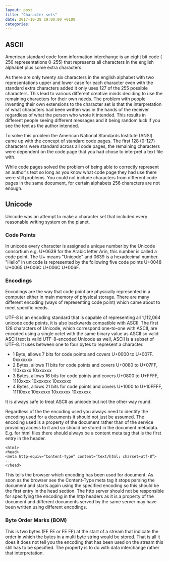 ```yaml
---
layout: post
title: "Character sets"
date: 2017-10-28 19:00:00 +0100
categories:
---
```

## ASCII

American standard code form information interchange is an eight bit code ( 256 representations 0-255) that represents all characters in the english alphabet plus some extra characters.  

As there are only twenty six characters in the english alphabet with two representations upper and lower case for each character even with the standard extra characters added it only uses 127 of the 255 possible characters. This lead to various different creative minds deciding to use the remaining characters for their own needs. The problem with people inventing their own extensions to the character set is that the interpretation of what characters had been written was in the hands of the receiver regardless of what the person who wrote it intended.  This results in different people seeing different messages and it being random luck if you see the text as the author intended.

To solve this problem the American National Standards Institute (ANSI) came up with the concept of standard code pages.  The first 128 (0-127) characters were standard across all code pages, the remaining characters were dependent on the code page that you had chose to interpret a text file with.

While code pages solved the problem of being able to correctly represent an author's text so long as you know what code page they had use there were still problems.  You could not include characters from different code pages in the same document, for certain alphabets 256 characters are not enough.


## Unicode

Unicode was an attempt to make a character set that included every reasonable writing system on the planet.  

### Code Points

In unicode every character is assigned a unique number by the Unicode consortium e.g. U+0639 for the Arabic letter Arin, this number is called a code point.  The U+ means "Unicode" and 0639 is a hexadecimal number. "Hello" in unicode is represented by the following five code points U+0048 U+0065 U+006C U+006C U+006F.


### Encodings

Encodings are the way that code point are physically represented in a computer either in main memory of physical storage. There are many different encoding  (ways of representing code point) which came about to meet specific needs.  

UTF-8 is an encoding standard that is capable of representing all 1,112,064 unicode code points, it is also backwards compatible with ASCII.  The first 128 characters of Unicode, which correspond one-to-one with ASCII, are encoded using a single octet with the same binary value as ASCII so valid ASCII text is valid UTF-8-encoded Unicode as well, ASCII is a subset of UTF-8.  It uses between one to four bytes to represent a character.


* 1 Byte, allows 7 bits for code points and covers U+0000 to U+007F. 0xxxxxxx
* 2 Bytes, allows 11 bits for code points and covers U+0080 to U+07FF, 110xxxxx 10xxxxxx
* 3 Bytes, allows 16 bits for code points and covers U+0800 to U+FFFF, 1110xxxx 10xxxxxx 10xxxxxx
* 4 Bytes, allows 21 bits for code points and covers U+1000 to U+10FFFF, 11110xxx 10xxxxxx 10xxxxxx 10xxxxxx

It is always safe to treat ASCII as unicode but not the other way round.

Regardless of the the encoding used you always need to identify the encoding used for a documents it should not just be assumed.  The encoding used is a property of the document rather than of the service providing access to it and so should be stored in the document metadata.  E.g. for html files there should always be a content meta tag that is the first entry in the header.

```
<html>
<head>
<meta http-equiv=“Content-Type” content=“text/html; charset=utf-8”>
...
</head>
```

This tells the browser which encoding has been used for document. As soon as the browser see the Content-Type meta tag it stops parsing the document and starts again using the specified encoding so this should be the first entry in the head section.  The http server should not be responsible for specifying the encoding in the http headers as it is a property of the document and different documents served by the same server may have been written using different encodings.


### Byte Order Marks (BOM)

This is two bytes (FF FE or FE FF) at the start of a stream that indicate the order in which the bytes in a multi byte string would be stored. That is all it does it does not tell you the encoding that has been used on the stream this still has to be specified.  The property is to do with data interchange rather that interpretation.
